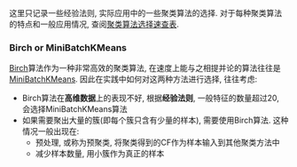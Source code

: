 这里只记录一些经验法则, 实际应用中的一些聚类算法的选择. 对于每种聚类算法的特点和一般应用情况, 查阅[聚类算法选择速查表](0x02聚类算法选择速查表.md).

### Birch or MiniBatchKMeans

[Birch](https://scikit-learn.org/stable/modules/generated/sklearn.cluster.Birch.html#sklearn.cluster.Birch)算法作为一种非常高效的聚类算法, 在速度上能与之相提并论的算法往往是[MiniBatchKMeans](https://scikit-learn.org/stable/modules/generated/sklearn.cluster.MiniBatchKMeans.html#sklearn.cluster.MiniBatchKMeans). 因此在实践中如何对这两种方法进行选择, 往往考虑:

- Birch算法在**高维数据**上的表现不好, 根据**经验法则**, 一般特征的数量超过20, 会选择MiniBatchKMeans算法
- 如果需要聚出大量的簇(即每个簇只含有少量的样本), 需要使用Birch算法. 这种情况一般出现在:
  - 预处理, 或称为预聚类, 将聚类得到的CF作为样本输入到其他聚类方法中
  - 减少样本数量, 用小簇作为真正的样本
